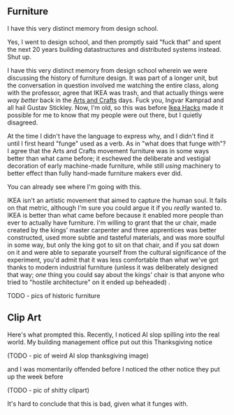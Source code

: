 ## Furniture

I have this very distinct memory from design school. 

Yes, I went to design school, and then promptly said "fuck that" and spent the next 20 years building datastructures and distributed systems instead. Shut up.

I have this very distinct memory from design school wherein we were discussing the history of furniture design. It was part of a longer unit, but the conversation in question involved me watching the entire class, along with the professor, agree that IKEA was trash, and that actually things were _way better_ back in the [Arts and Crafts](https://en.wikipedia.org/wiki/Arts_and_Crafts_movement) days. Fuck you, Ingvar Kamprad and all hail Gustav Stickley. Now, I'm old, so this was before [Ikea Hacks](https://ikeahackers.net/) made it possible for me to know that my people were out there, but I quietly disagreed. 

At the time I didn't have the language to express why, and I didn't find it until I first heard "funge" used as a verb. As in "what does that funge with"? I agree that the Arts and Crafts movement furniture was in some ways better than what came before; it eschewed the deliberate and vestigial decoration of early machine-made furniture, while still _using_ machinery to better effect than fully hand-made furniture makers ever did.

You can already see where I'm going with this.

IKEA isn't an artistic movement that aimed to capture the human soul. It fails on that metric, although I'm sure you could argue it if you _really_ wanted to. IKEA is better than what came before because it enabled more people than ever to actually have furniture. I'm willing to grant that the ur chair, made created by the kings' master carpenter and three apprentices was better constructed, used more subtle and tasteful materials, and was more soulful in some way, but only the king got to sit on that chair, and if you sat down on it and were able to separate yourself from the cultural significance of the experiment, you'd admit that it was less comfortable than what we've got thanks to modern industrial furniture (unless it was deliberately designed that way; _one_ thing you could say about the kings' chair is that anyone who tried to "hostile architecture" on it ended up beheaded) .

TODO - pics of historic furniture

## Clip Art

Here's what prompted this. Recently, I noticed AI slop spilling into the real world. My building management office put out this Thanksgiving notice 

(TODO - pic of weird AI slop thanksgiving image)

and I was momentarily offended before I noticed the other notice they put up the week before

(TODO - pic of shitty clipart)

It's hard to conclude that this is bad, given what it funges with.
